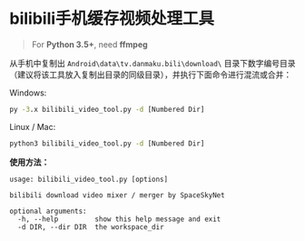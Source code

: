 # bilibili手机缓存视频处理工具

> For **Python 3.5+**, need **ffmpeg**

从手机中复制出 `Android\data\tv.danmaku.bili\download\` 目录下数字编号目录（建议将该工具放入复制出目录的同级目录），并执行下面命令进行混流或合并：

Windows:
```bat
py -3.x bilibili_video_tool.py -d [Numbered Dir]
```

Linux / Mac:
```bash
python3 bilibili_video_tool.py -d [Numbered Dir]
```

**使用方法：**
```
usage: bilibili_video_tool.py [options]

bilibili download video mixer / merger by SpaceSkyNet

optional arguments:
  -h, --help         show this help message and exit
  -d DIR, --dir DIR  the workspace_dir
```